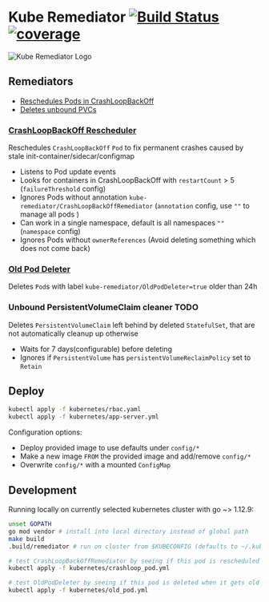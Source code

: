 # Kube Remediator [![Build Status](https://travis-ci.com/aksgithub/kube_remediator.svg)](https://travis-ci.com/aksgithub/kube_remediator) [![coverage](https://img.shields.io/badge/coverage-100%25-success.svg)](https://github.com/aksgithub/kube_remediator)

![Kube Remediator Logo ](logo/logo.png)


## Remediators
- [Reschedules Pods in CrashLoopBackOff](#crashloopbackoff-rescheduler)
- [Deletes unbound PVCs](#unbound-persistentvolumeclaim-cleaner)


### [CrashLoopBackOff Rescheduler](pkg/remediator/crashloopbackoffrescheduler.go)

Reschedules `CrashLoopBackOff` `Pod` to fix permanent crashes caused by stale init-container/sidecar/configmap 

- Listens to Pod update events
- Looks for containers in CrashLoopBackOff with `restartCount` > 5 (`failureThreshold` config)
- Ignores Pods without annotation `kube-remediator/CrashLoopBackOffRemediator` (`annotation` config, use `""` to manage all pods )
- Can work in a single namespace, default is all namespaces `""` (`namespace` config)
- Ignores Pods without `ownerReferences` (Avoid deleting something which does not come back)


### [Old Pod Deleter](pkg/remediator/oldpoddeleter.go)

Deletes `Pod`s with label `kube-remediator/OldPodDeleter=true` older than 24h


### Unbound PersistentVolumeClaim cleaner TODO

Deletes `PersistentVolumeClaim` left behind by deleted `StatefulSet`, that are not automatically cleanup up otherwise

- Waits for 7 days(configurable) before deleting
- Ignores if `PersistentVolume` has `persistentVolumeReclaimPolicy` set to `Retain`


## Deploy

```bash
kubectl apply -f kubernetes/rbac.yaml
kubectl apply -f kubernetes/app-server.yml
```

Configuration options:
- Deploy provided image to use defaults under `config/*`
- Make a new image `FROM` the provided image and add/remove `config/*`
- Overwrite `config/*` with a mounted `ConfigMap`


## Development

Running locally on currently selected kubernetes cluster with go ~> 1.12.9:
```bash
unset GOPATH
go mod vendor # install into local directory instead of global path
make build
.build/remediator # run on cluster from $KUBECONFIG (defaults to ~/.kube/config) 

# test CrashLoopBackOffRemediator by seeing if this pod is rescheduled when it crashloops after it's restarted failureThreshold times
kubectl apply -f kubernetes/crashloop_pod.yml

# test OldPodDeleter by seeing if this pod is deleted when it gets old
kubectl apply -f kubernetes/old_pod.yml
```
